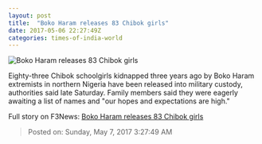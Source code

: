 ```yaml
---
layout: post
title:  "Boko Haram releases 83 Chibok girls"
date: 2017-05-06 22:27:49Z
categories: times-of-india-world
---
```


![Boko Haram releases 83 Chibok girls](http://timesofindia.indiatimes.com/photo/msid-58555712/58555712.jpg?149780)

Eighty-three Chibok schoolgirls kidnapped three years ago by Boko Haram extremists in northern Nigeria have been released into military custody, authorities said late Saturday. Family members said they were eagerly awaiting a list of names and "our hopes and expectations are high."


Full story on F3News: [Boko Haram releases 83 Chibok girls](http://www.f3nws.com/n/2TQSEE)

> Posted on: Sunday, May 7, 2017 3:27:49 AM
